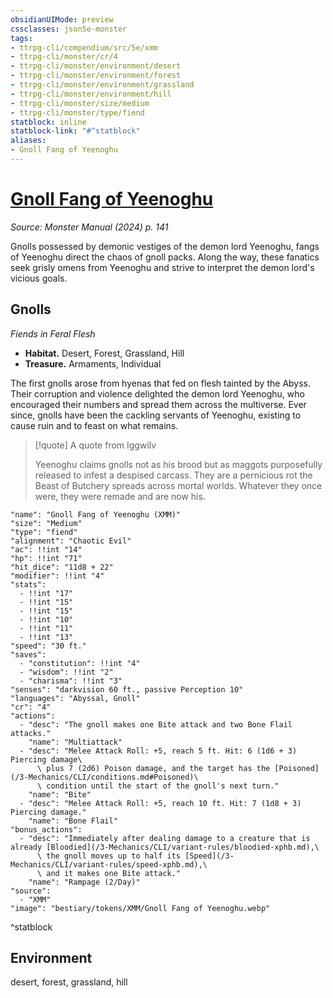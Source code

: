 ```yaml
---
obsidianUIMode: preview
cssclasses: json5e-monster
tags:
- ttrpg-cli/compendium/src/5e/xmm
- ttrpg-cli/monster/cr/4
- ttrpg-cli/monster/environment/desert
- ttrpg-cli/monster/environment/forest
- ttrpg-cli/monster/environment/grassland
- ttrpg-cli/monster/environment/hill
- ttrpg-cli/monster/size/medium
- ttrpg-cli/monster/type/fiend
statblock: inline
statblock-link: "#^statblock"
aliases:
- Gnoll Fang of Yeenoghu
---
```

# [Gnoll Fang of Yeenoghu](3-Mechanics\CLI\bestiary\fiend/gnoll-fang-of-yeenoghu-xmm.md)
*Source: Monster Manual (2024) p. 141*  

Gnolls possessed by demonic vestiges of the demon lord Yeenoghu, fangs of Yeenoghu direct the chaos of gnoll packs. Along the way, these fanatics seek grisly omens from Yeenoghu and strive to interpret the demon lord's vicious goals.

## Gnolls

*Fiends in Feral Flesh*

- **Habitat.** Desert, Forest, Grassland, Hill  
- **Treasure.** Armaments, Individual  

The first gnolls arose from hyenas that fed on flesh tainted by the Abyss. Their corruption and violence delighted the demon lord Yeenoghu, who encouraged their numbers and spread them across the multiverse. Ever since, gnolls have been the cackling servants of Yeenoghu, existing to cause ruin and to feast on what remains.

> [!quote] A quote from Iggwilv  
> 
> Yeenoghu claims gnolls not as his brood but as maggots purposefully released to infest a despised carcass. They are a pernicious rot the Beast of Butchery spreads across mortal worlds. Whatever they once were, they were remade and are now his.


```statblock
"name": "Gnoll Fang of Yeenoghu (XMM)"
"size": "Medium"
"type": "fiend"
"alignment": "Chaotic Evil"
"ac": !!int "14"
"hp": !!int "71"
"hit_dice": "11d8 + 22"
"modifier": !!int "4"
"stats":
  - !!int "17"
  - !!int "15"
  - !!int "15"
  - !!int "10"
  - !!int "11"
  - !!int "13"
"speed": "30 ft."
"saves":
  - "constitution": !!int "4"
  - "wisdom": !!int "2"
  - "charisma": !!int "3"
"senses": "darkvision 60 ft., passive Perception 10"
"languages": "Abyssal, Gnoll"
"cr": "4"
"actions":
  - "desc": "The gnoll makes one Bite attack and two Bone Flail attacks."
    "name": "Multiattack"
  - "desc": "Melee Attack Roll: +5, reach 5 ft. Hit: 6 (1d6 + 3) Piercing damage\
      \ plus 7 (2d6) Poison damage, and the target has the [Poisoned](/3-Mechanics/CLI/conditions.md#Poisoned)\
      \ condition until the start of the gnoll's next turn."
    "name": "Bite"
  - "desc": "Melee Attack Roll: +5, reach 10 ft. Hit: 7 (1d8 + 3) Piercing damage."
    "name": "Bone Flail"
"bonus_actions":
  - "desc": "Immediately after dealing damage to a creature that is already [Bloodied](/3-Mechanics/CLI/variant-rules/bloodied-xphb.md),\
      \ the gnoll moves up to half its [Speed](/3-Mechanics/CLI/variant-rules/speed-xphb.md),\
      \ and it makes one Bite attack."
    "name": "Rampage (2/Day)"
"source":
  - "XMM"
"image": "bestiary/tokens/XMM/Gnoll Fang of Yeenoghu.webp"
```
^statblock

## Environment

desert, forest, grassland, hill